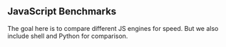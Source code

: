 JavaScript Benchmarks
---------------------

The goal here is to compare different JS engines for speed.  But we also
include shell and Python for comparison.

